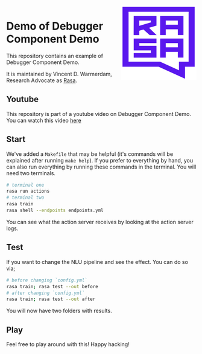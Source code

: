<img src="square-logo.svg" width=200 height=200 align="right">

# Demo of Debugger Component Demo

This repository contains an example of Debugger Component Demo.

It is maintained by Vincent D. Warmerdam, Research Advocate as [Rasa](https://rasa.com/).

## Youtube 

This repository is part of a youtube video on Debugger Component Demo. You can watch this video [here]()

## Start 

We've added a `Makefile` that may be helpful (it's commands will be
explained after running `make help`). If you prefer to everything by
hand, you can also run everything by running these commands in the 
terminal. You will need two terminals.

```bash
# terminal one
rasa run actions
# terminal two 
rasa train
rasa shell --endpoints endpoints.yml
```

You can see what the action server receives by looking at the action server logs. 

## Test 

If you want to change the NLU pipeline and see the effect. You can do so via; 

```bash
# before changing `config.yml`
rasa train; rasa test --out before
# after changing `config.yml`
rasa train; rasa test --out after
```

You will now have two folders with results. 

## Play 

Feel free to play around with this! Happy hacking!
